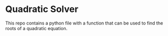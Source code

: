 # Quadratic Solver

This repo contains a python file with a function that can be used to find the
roots of a quadratic equation.
